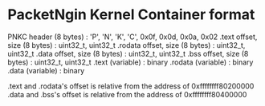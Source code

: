 # PacketNgin Kernel Container format

PNKC header (8 bytes)		: 'P', 'N', 'K', 'C',  0x0f, 0x0d, 0x0a, 0x02
.text offset, size (8 bytes)	: uint32_t, uint32_t
.rodata offset, size (8 bytes)	: uint32_t, uint32_t
.data offset, size (8 bytes)	: uint32_t, uint32_t
.bss offset, size (8 bytes)	: uint32_t, uint32_t
.text (variable)		: binary
.rodata (variable)		: binary
.data (variable)		: binary

.text and .rodata's offset is relative from the address of 0xffffffff80200000
.data and .bss's offset is relative from the address of 0xffffffff80400000

